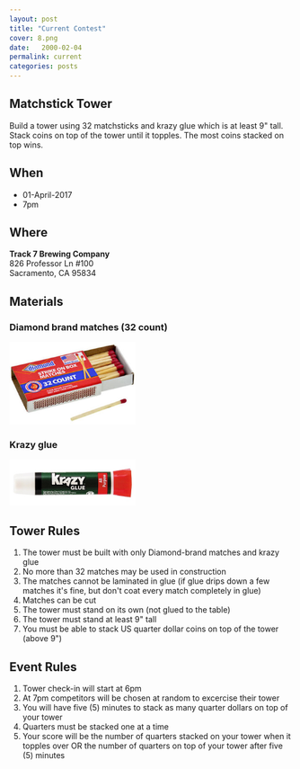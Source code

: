```yaml
---
layout: post
title: "Current Contest"
cover: 8.png
date:   2000-02-04
permalink: current
categories: posts
---
```


## Matchstick Tower

Build a tower using 32 matchsticks and krazy glue which is at least 9" tall. Stack coins on top of the tower until it topples. The most coins stacked on top wins.

## When

 * 01-April-2017
 * 7pm

## Where

**Track 7 Brewing Company**<br>
826 Professor Ln #100<br>
Sacramento, CA 95834<br>

## Materials

### Diamond brand matches (32 count)

![Matches](https://raw.githubusercontent.com/EngiGames/engigames.github.io/master/event_pics/04_MatchstickTower/matches.png "Matches")

### Krazy glue

![Glue](https://raw.githubusercontent.com/EngiGames/engigames.github.io/master/event_pics/04_MatchstickTower/glue.png "Glue")

## Tower Rules

 1. The tower must be built with only Diamond-brand matches and krazy glue
 2. No more than 32 matches may be used in construction
 3. The matches cannot be laminated in glue (if glue drips down a few matches it's fine, but don't coat every match completely in glue)
 4. Matches can be cut
 5. The tower must stand on its own (not glued to the table)
 6. The tower must stand at least 9" tall
 7. You must be able to stack US quarter dollar coins on top of the tower (above 9")

## Event Rules

 1. Tower check-in will start at 6pm
 2. At 7pm competitors will be chosen at random to excercise their tower
 3. You will have five (5) minutes to stack as many quarter dollars on top of your tower
 4. Quarters must be stacked one at a time
 5. Your score will be the number of quarters stacked on your tower when it topples over OR the number of quarters on top of your tower after five (5) minutes
